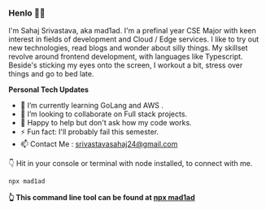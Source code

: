 
### Henlo 👋🏽

I'm Sahaj Srivastava, aka mad1ad. I'm a prefinal year CSE Major with keen interest in fields of development and Cloud / Edge services. I like to try out new technologies, read blogs and wonder about silly things. My skillset revolve around frontend development, with languages like Typescript. Beside's sticking my eyes onto the screen, I workout a bit, stress over things and go to bed late. 
  
**Personal Tech Updates**
- 🌱 I’m currently learning GoLang and AWS .
- 👯 I’m looking to collaborate on Full stack projects.
- 💬 Happy to help but don't ask how my code works.
- ⚡ Fun fact: I'll probably fail this semester.
- 📫 Contact Me : srivastavasahaj24@gmail.com



👇 Hit in your console or terminal with node installed, to connect with me.

```bash
npx mad1ad
```
**👆 This command line tool can be found at [npx mad1ad](https://github.com/Sahaj-Srivastava24/npx_card)**

